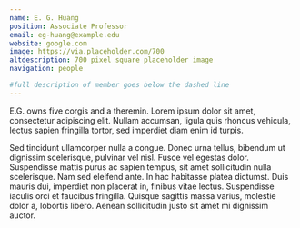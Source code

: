 ```yaml
---
name: E. G. Huang
position: Associate Professor
email: eg-huang@example.edu
website: google.com
image: https://via.placeholder.com/700
altdescription: 700 pixel square placeholder image
navigation: people

#full description of member goes below the dashed line
---
```

E.G. owns five corgis and a theremin. Lorem ipsum dolor sit amet, consectetur adipiscing elit. Nullam accumsan, ligula quis rhoncus vehicula, lectus sapien fringilla tortor, sed imperdiet diam enim id turpis.

 Sed tincidunt ullamcorper nulla a congue. Donec urna tellus, bibendum ut dignissim scelerisque, pulvinar vel nisl. Fusce vel egestas dolor. Suspendisse mattis purus ac sapien tempus, sit amet sollicitudin nulla scelerisque. Nam sed eleifend ante. In hac habitasse platea dictumst. Duis mauris dui, imperdiet non placerat in, finibus vitae lectus. Suspendisse iaculis orci et faucibus fringilla. Quisque sagittis massa varius, molestie dolor a, lobortis libero. Aenean sollicitudin justo sit amet mi dignissim auctor.